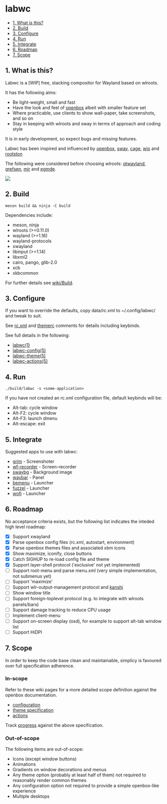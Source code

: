 # labwc

- [1. What is this?](#1-what-is-this)
- [2. Build](#2-build)
- [3. Configure](#3-configure)
- [4. Run](#4-run)
- [5. Integrate](#5-integrate)
- [6. Roadmap](#6-roadmap)
- [7. Scope](#7-scope)

## 1. What is this?

Labwc is a [WIP] free, stacking compositor for Wayland based on wlroots.

It has the following aims:

- Be light-weight, small and fast
- Have the look and feel of [openbox](https://github.com/danakj/openbox) albeit
  with smaller feature set
- Where practicable, use clients to show wall-paper, take screenshots, and so on
- Stay in keeping with wlroots and sway in terms of approach and coding style

It is in early development, so expect bugs and missing features.

Labwc has been inspired and influenced by [openbox](https://github.com/danakj/openbox), [sway](https://github.com/swaywm/sway), [cage](https://www.hjdskes.nl/blog/cage-01/), [wio](https://wio-project.org/) and [rootston](https://github.com/swaywm/rootston)

The following were considered before choosing wlroots: [qtwayland](https://github.com/qt/qtwayland), [grefsen](https://github.com/ec1oud/grefsen), [mir](https://mir-server.io) and [egmde](https://github.com/AlanGriffiths/egmde).

![](https://raw.githubusercontent.com/wiki/johanmalm/labwc/images/scrot2.png)

## 2. Build

    meson build && ninja -C build

Dependencies include:

- meson, ninja
- wlroots (>=0.11.0)
- wayland (>=1.16)
- wayland-protocols
- xwayland
- libinput (>=1.14)
- libxml2
- cairo, pango, glib-2.0
- xcb
- xkbcommon

For further details see [wiki/Build](https://github.com/johanmalm/labwc/wiki/Build).

## 3. Configure

If you want to override the defaults, copy data/rc.xml to ~/.config/labwc/ and tweak to suit.

See [rc.xml](docs/rc.xml) and [themerc](docs/themerc) comments for details including keybinds.

See full details in the following:

- [labwc(1)](docs/labwc.1.md)
- [labwc-config(5)](docs/labwc-config.5.md)
- [labwc-theme(5)](docs/labwc-theme.5.md)
- [labwc-actions(5)](docs/labwc-actions.5.md)

## 4. Run

    ./build/labwc -s <some-application>

If you have not created an rc.xml configuration file, default keybinds will be:

- Alt-tab: cycle window
- Alt-F2: cycle window
- Alt-F3: launch dmenu
- Alt-escape: exit

## 5. Integrate

Suggested apps to use with labwc:

- [grim](https://github.com/emersion/grim) - Screenshoter
- [wf-recorder](https://github.com/ammen99/wf-recorder) - Screen-recorder
- [swaybg](https://github.com/swaywm/swaybg) - Background image
- [waybar](https://github.com/Alexays/Waybar) - Panel
- [bemenu](https://github.com/Cloudef/bemenu) - Launcher
- [fuzzel](https://codeberg.org/dnkl/fuzzel) - Launcher
- [wofi](https://hg.sr.ht/~scoopta/wofi) - Launcher

## 6. Roadmap

No acceptance criteria exists, but the following list indicates the inteded high level roadmap:

- [x] Support xwayland
- [x] Parse openbox config files (rc.xml, autostart, environment)
- [x] Parse openbox themes files and associated xbm icons
- [x] Show maximize, iconify, close buttons
- [x] Catch SIGHUP to re-load config file and theme
- [x] Support layer-shell protocol ('exclusive' not yet implemented)
- [ ] Support root-menu and parse menu.xml (very simple implementation, not submenus yet)
- [ ] Support 'maximize'
- [ ] Support wlr-output-management protocol and [kanshi](https://github.com/emersion/kanshi.git)
- [ ] Show window title
- [ ] Support foreign-toplevel protocol (e.g. to integrate with wlroots panels/bars)
- [ ] Support damage tracking to reduce CPU usage
- [ ] Implement client-menu
- [ ] Support on-screen display (osd), for example to support alt-tab window list
- [ ] Support HiDPI

## 7. Scope

In order to keep the code base clean and maintainable, simplicy is favoured over full specification adherence.

### In-scope

Refer to these wiki pages for a more detailed scope definition against the openbox documentation.

- [configuration](https://github.com/johanmalm/labwc/wiki/Scope-configuration)
- [theme specification](https://github.com/johanmalm/labwc/wiki/Scope-theme-specification)
- [actions](https://github.com/johanmalm/labwc/wiki/Scope-actions)

Track [progress](https://github.com/johanmalm/labwc/wiki/Scope-progress) against the above specification.

### Out-of-scope

The following items are out-of-scope:

- Icons (except window buttons)
- Animations
- Gradients on window decorations and menus
- Any theme option (probably at least half of them) not required to reasonably render common themes
- Any configuration option not required to provide a simple openbox-like experience
- Multiple desktops

